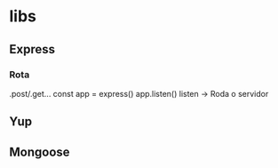 # libs

## Express

### Rota

.post/.get...
const app = express()
app.listen()
listen -> Roda o servidor

## Yup

## Mongoose